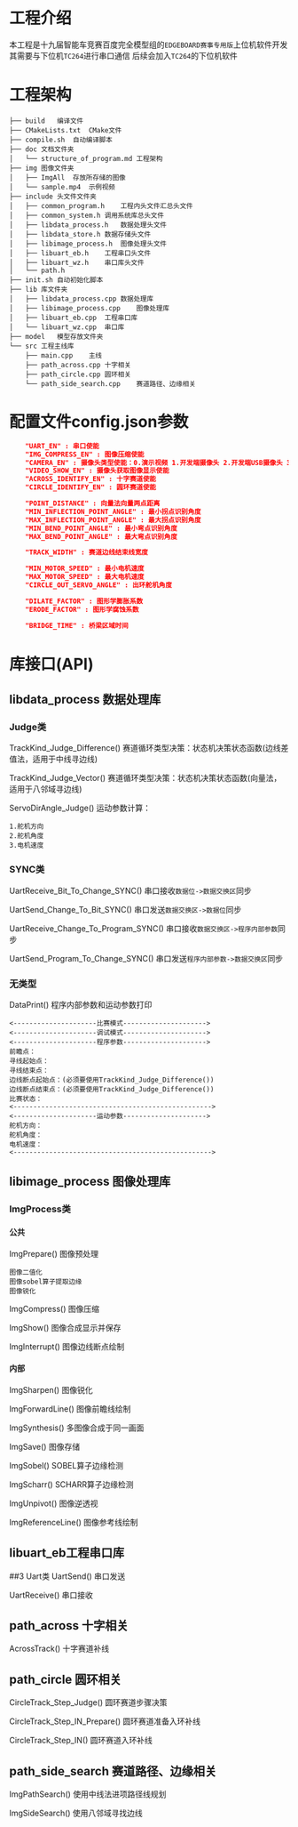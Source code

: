 # 工程介绍
本工程是十九届智能车竞赛百度完全模型组的`EDGEBOARD赛事专用版`上位机软件开发
其需要与下位机`TC264`进行串口通信
后续会加入`TC264`的下位机软件

# 工程架构
```
├── build   编译文件
├── CMakeLists.txt  CMake文件
├── compile.sh  自动编译脚本
├── doc 文档文件夹
│   └── structure_of_program.md 工程架构
├── img 图像文件夹
│   ├── ImgAll  存放所存储的图像
│   └── sample.mp4  示例视频
├── include 头文件文件夹
│   ├── common_program.h    工程内头文件汇总头文件
│   ├── common_system.h 调用系统库总头文件
│   ├── libdata_process.h   数据处理头文件
│   ├── libdata_store.h 数据存储头文件
│   ├── libimage_process.h  图像处理头文件
│   ├── libuart_eb.h    工程串口头文件
│   ├── libuart_wz.h    串口库头文件
│   └── path.h
├── init.sh 自动初始化脚本
├── lib 库文件夹
│   ├── libdata_process.cpp 数据处理库
│   ├── libimage_process.cpp    图像处理库
│   ├── libuart_eb.cpp  工程串口库
│   └── libuart_wz.cpp  串口库
├── model   模型存放文件夹
└── src 工程主线库
    ├── main.cpp    主线
    ├── path_across.cpp 十字相关
    ├── path_circle.cpp 圆环相关
    └── path_side_search.cpp    赛道路径、边缘相关
```
# 配置文件config.json参数
```json
	"UART_EN" : 串口使能
	"IMG_COMPRESS_EN" : 图像压缩使能
	"CAMERA_EN" : 摄像头类型使能：0.演示视频 1.开发端摄像头 2.开发端USB摄像头 3.边缘计算平台USB摄像头
	"VIDEO_SHOW_EN" : 摄像头获取图像显示使能
	"ACROSS_IDENTIFY_EN" : 十字赛道使能
	"CIRCLE_IDENTIFY_EN" : 圆环赛道使能

	"POINT_DISTANCE" : 向量法向量两点距离
	"MIN_INFLECTION_POINT_ANGLE" : 最小拐点识别角度
	"MAX_INFLECTION_POINT_ANGLE" : 最大拐点识别角度
	"MIN_BEND_POINT_ANGLE" : 最小弯点识别角度
	"MAX_BEND_POINT_ANGLE" : 最大弯点识别角度

	"TRACK_WIDTH" : 赛道边线结束线宽度

	"MIN_MOTOR_SPEED" : 最小电机速度
	"MAX_MOTOR_SPEED" : 最大电机速度
	"CIRCLE_OUT_SERVO_ANGLE" : 出环舵机角度

	"DILATE_FACTOR" : 图形学膨胀系数
	"ERODE_FACTOR" : 图形学腐蚀系数

	"BRIDGE_TIME" : 桥梁区域时间
```
# 库接口(API)
## libdata_process 数据处理库
### Judge类
TrackKind_Judge_Difference() 赛道循环类型决策：状态机决策状态函数(边线差值法，适用于中线寻边线)

TrackKind_Judge_Vector() 赛道循环类型决策：状态机决策状态函数(向量法，适用于八邻域寻边线)

ServoDirAngle_Judge() 运动参数计算：
```
1.舵机方向 
2.舵机角度 
3.电机速度 
```
### SYNC类
UartReceive_Bit_To_Change_SYNC() 串口接收`数据位->数据交换区`同步

UartSend_Change_To_Bit_SYNC() 串口发送`数据交换区->数据位`同步

UartReceive_Change_To_Program_SYNC() 串口接收`数据交换区->程序内部参数`同步

UartSend_Program_To_Change_SYNC() 串口发送`程序内部参数->数据交换区`同步
### 无类型
DataPrint() 程序内部参数和运动参数打印
```
<---------------------比赛模式--------------------->
<---------------------调试模式--------------------->
<---------------------程序参数--------------------->
前瞻点：
寻线起始点：
寻线结束点：
边线断点起始点：(必须要使用TrackKind_Judge_Difference())
边线断点结束点：(必须要使用TrackKind_Judge_Difference())
比赛状态：
<-------------------------------------------------->
<---------------------运动参数--------------------->
舵机方向：
舵机角度：
电机速度：
<-------------------------------------------------->
```
## libimage_process 图像处理库
### ImgProcess类
#### 公共
ImgPrepare() 图像预处理
```
图像二值化
图像sobel算子提取边缘
图像锐化
```
ImgCompress() 图像压缩

ImgShow() 图像合成显示并保存

ImgInterrupt() 图像边线断点绘制
#### 内部
ImgSharpen() 图像锐化

ImgForwardLine() 图像前瞻线绘制

ImgSynthesis() 多图像合成于同一画面

ImgSave() 图像存储

ImgSobel() SOBEL算子边缘检测

ImgScharr() SCHARR算子边缘检测

ImgUnpivot() 图像逆透视

ImgReferenceLine() 图像参考线绘制
## libuart_eb工程串口库
##3 Uart类
UartSend() 串口发送

UartReceive() 串口接收
## path_across 十字相关
AcrossTrack() 十字赛道补线
## path_circle 圆环相关
CircleTrack_Step_Judge() 圆环赛道步骤决策

CircleTrack_Step_IN_Prepare() 圆环赛道准备入环补线

CircleTrack_Step_IN() 圆环赛道入环补线
## path_side_search 赛道路径、边缘相关
ImgPathSearch() 使用中线法进项路径线规划

ImgSideSearch() 使用八邻域寻找边线